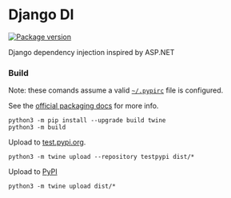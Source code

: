 # Django DI

<p style="align: center">
    <a href="https://pypi.org/project/django-di" target="_blank">
        <img src="https://img.shields.io/pypi/v/django-di?label=PyPI" alt="Package version">
    </a>
</p

Django dependency injection inspired by ASP.NET 

### Build

Note: these comands assume a valid [`~/.pypirc`](https://packaging.python.org/en/latest/specifications/pypirc/) file is configured.

See the [official packaging docs](https://packaging.python.org/en/latest/tutorials/packaging-projects/) for more info.

```shell
python3 -m pip install --upgrade build twine
python3 -m build
```

Upload to [test.pypi.org](https://test.pypi.org).

```shell
python3 -m twine upload --repository testpypi dist/*
```

Upload to [PyPI](https://pypi.org)

```shell
python3 -m twine upload dist/*
```

